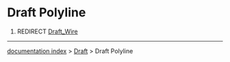 # Draft Polyline
1.  REDIRECT [Draft\_Wire](Draft_Wire.md)

---
[documentation index](../README.md) > [Draft](Draft_Workbench.md) > Draft Polyline
